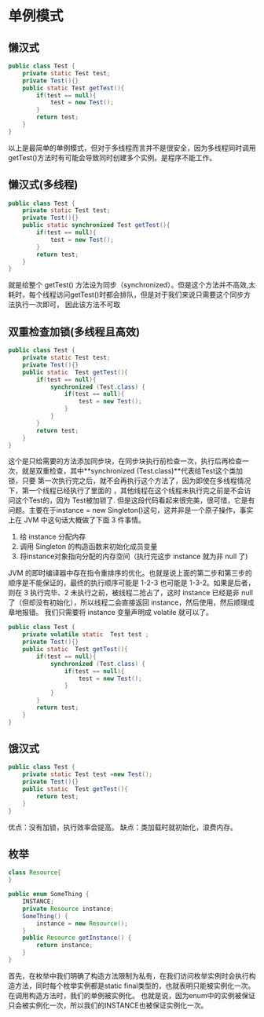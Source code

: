 # 单例模式
## 懒汉式
```Java
public class Test {
	private static Test test;
	private Test(){}
	public static Test getTest(){
		if(test == null){
			test = new Test();
		}
		return test;
	}
}
``` 
以上是最简单的单例模式，但对于多线程而言并不是很安全，因为多线程同时调用getTest()方法时有可能会导致同时创建多个实例。是程序不能工作。
## 懒汉式(多线程)
```Java
public class Test {
	private static Test test;
	private Test(){}
	public static synchronized Test getTest(){
		if(test == null){
			test = new Test();
		}
		return test;
	}
}
```
就是给整个 getTest() 方法设为同步（synchronized）。但是这个方法并不高效,太耗时，每个线程访问getTest()时都会排队，但是对于我们来说只需要这个同步方法执行一次即可，
因此该方法不可取
## 双重检查加锁(多线程且高效)
```Java
public class Test {
	private static Test test;
	private Test(){}
	public static  Test getTest(){
		if(test == null){
			synchronized (Test.class) {
				if(test == null){
					test = new Test();
				}
			}
		}
		return test;
	}
}
```
这个是只给需要的方法添加同步块，在同步块执行前检查一次，执行后再检查一次，就是双重检查，其中**synchronized (Test.class)**代表给Test这个类加锁，只要
第一次执行完之后，就不会再执行这个方法了，因为即使在多线程情况下，第一个线程已经执行了里面的 ，其他线程在这个线程未执行完之前是不会访问这个Test的，因为
Test被加锁了.
但是这段代码看起来很完美，很可惜，它是有问题。主要在于instance = new Singleton()这句，这并非是一个原子操作，事实上在 JVM 中这句话大概做了下面 3 件事情。
1. 给 instance 分配内存
2. 调用 Singleton 的构造函数来初始化成员变量
3. 将instance对象指向分配的内存空间（执行完这步 instance 就为非 null 了) 

JVM 的即时编译器中存在指令重排序的优化。也就是说上面的第二步和第三步的顺序是不能保证的，最终的执行顺序可能是 1-2-3 也可能是 1-3-2。如果是后者，则在 3 执行完毕、2 未执行之前，被线程二抢占了，这时 instance 已经是非 null 了（但却没有初始化），所以线程二会直接返回 instance，然后使用，然后顺理成章地报错。
我们只需要将 instance 变量声明成 volatile 就可以了。
```Java
public class Test {
	private volatile static  Test test ;
	private Test(){}
	public static  Test getTest(){
		if(test == null){
			synchronized (Test.class) {
				if(test == null){
					test = new Test();
				}
			}
		}
		return test;
	}
}

```
## 饿汉式
```Java
public class Test {
	private static Test test =new Test();
	private Test(){}
	public static  Test getTest(){
		return test;
	}
}
```
优点：没有加锁，执行效率会提高。
缺点：类加载时就初始化，浪费内存。

## 枚举

```Java
class Resource{
}

public enum SomeThing {
    INSTANCE;
    private Resource instance;
    SomeThing() {
        instance = new Resource();
    }
    public Resource getInstance() {
        return instance;
    }
}
```
首先，在枚举中我们明确了构造方法限制为私有，在我们访问枚举实例时会执行构造方法，同时每个枚举实例都是static final类型的，也就表明只能被实例化一次。在调用构造方法时，我们的单例被实例化。 
也就是说，因为enum中的实例被保证只会被实例化一次，所以我们的INSTANCE也被保证实例化一次。 
